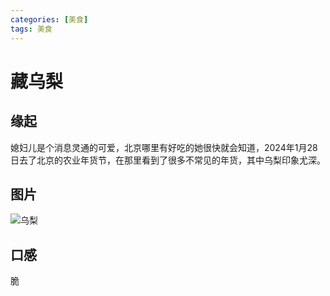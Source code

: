 ```yaml
---
categories: [美食]
tags: 美食
---
```




# 藏乌梨

## 缘起
媳妇儿是个消息灵通的可爱，北京哪里有好吃的她很快就会知道，2024年1月28日去了北京的农业年货节，在那里看到了很多不常见的年货，其中乌梨印象尤深。

## 图片
![乌梨](https://browser9.qhimg.com/bdm/640_395_0/t01bbd94b90e850d1d3.jpg)

## 口感
脆
 

 
